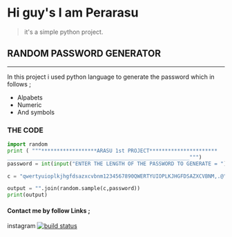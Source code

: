 # Hi guy's I am Perarasu
> it's a simple python project.
## RANDOM PASSWORD GENERATOR
___
In this project i used python language to generate the password which in follows ;
* Alpabets
* Numeric
* And symbols
###  THE CODE
```py
import random
print ( """******************ARASU 1st PROJECT**********************
___________________________________________________________""")
password = int(input("ENTER THE LENGTH OF THE PASSWORD TO GENERATE = "))

c = "qwertyuioplkjhgfdsazxcvbnm1234567890QWERTYUIOPLKJHGFDSAZXCVBNM,.@"

output = "".join(random.sample(c,password))
print(output)

```
#### Contact me by follow Links ;
instagram
[![build status](https://img.shields.io/badge/Instagram-E4405F?style=for-the-badge&logo=instagram&logoColor=white)](https://www.instagram.com/arasu_pentester/profilecard/?igsh=OHllZW1wczFsdGpu)

